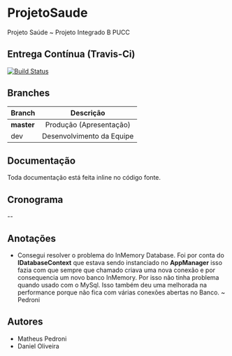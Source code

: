 # ProjetoSaude
Projeto Saúde ~ Projeto Integrado B PUCC

## Entrega Contínua (Travis-Ci) 

[![Build Status](https://travis-ci.com/pedr0ni/ProjetoSaude.svg?token=EKgPpXgyA2FH2pmLC6vv&branch=master)](https://travis-ci.com/pedr0ni/ProjetoSaude)

## Branches

| Branch        | Descrição                |
| ------------- |:------------------------:|
| **master**    | Produção (Apresentação)  |
| dev           | Desenvolvimento da Equipe|

## Documentação

Toda documentação está feita inline no código fonte.

## Cronograma

--

## Anotações

* Consegui resolver o problema do InMemory Database. Foi por conta do **IDatabaseContext** que estava sendo instanciado no **AppManager**
isso fazia com que sempre que chamado criava uma nova conexão e por consequencia um novo banco InMemory. Por isso não tinha problema quando usado
com o MySql. Isso também deu uma melhorada na performance porque não fica com várias conexões abertas no Banco. ~ Pedroni

## Autores

* Matheus Pedroni
* Daniel Oliveira
